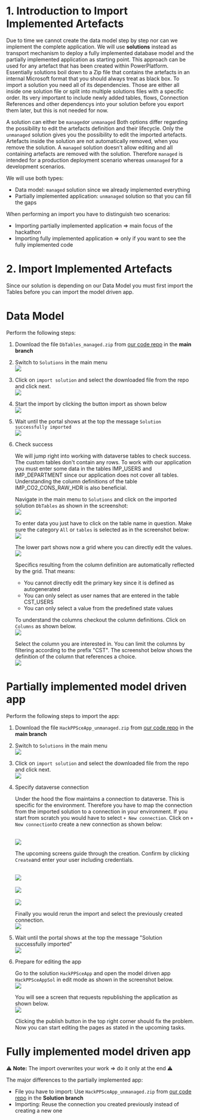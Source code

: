 # 1. Introduction to Import Implemented Artefacts

Due to time we cannot create the data model step by step nor can we implement the complete application. We will use **solutions** instead as transport mechanism to deploy a fully implemented database model and the partially implemented application as starting point. This approach can be used for any artefact that has been created within PowerPlatform. Essentially solutions boil down to a Zip file that contains the artefacts in an internal Microsoft format that you should always treat as black box. To import a solution you need all of its dependencies. Those are either all inside one solution file or split into multiple solutions files with a specific order. Its very important to include newly added tables, flows, Connection References and other dependencys into your solution before you export them later, but this is not needed for now.

A solution can either be `managed`or `unmanaged` Both options differ regarding the possibility to edit the artefacts definition and their lifecycle. Only the `unmanaged` solution gives you the possibility to edit the imported artefacts. Artefacts inside the solution are not automatically removed, when you remove the solution. A `managed` solution doesn't allow editing and all containing artefacts are removed with the solution. Therefore `managed` is intended for a production deployment scenario whereas `unmanaged` for a development scenarios.

We will use both types:
* Data model: `managed` solution since we already implemented everything
* Partially implemented application: `unmanaged` solution so that you can fill the gaps

When performing an import you have to distinguish two scenarios:
* Importing partially implemented application => main focus of the hackathon
* Importing fully implemented application => only if you want to see the fully implemented code

# 2. Import Implemented Artefacts

Since our solution is depending on our Data Model you must first import the Tables before you can import the model driven app.

# Data Model

Perform the following steps:
1. Download the file `DbTables_managed.zip` from [our code repo](https://github.com/DevOps-Gilde/Hackathon_PP_ModelDrivenApp_CstPages_Code) in the **main branch**

2. Switch to `Solutions` in the main menu
<br><img src="./images/imp_sol_step_start.png" /><br>

3. Click on `import solution` and select the downloaded file from the repo and click next.
<br><img src="./images/imp_sol_step_imp_sol.png" /><br>

4. Start the import by clicking the button import as shown below
<br><img src="./images/imp_sol_step_conf_imp.png" /><br>

5. Wait until the portal shows at the top the message `Solution successfully imported`
<br><img src="./images/imp_sol_step_succ.png" /><br>

6. Check success

   We will jump right into working with dataverse tables to check success. The custom tables don't contain any rows. To work with our application you must enter some data in the tables IMP_USERS and IMP_DEPARTMENT since our application does not cover all tables. Understanding the column definitions of the table IMP_CO2_CONS_RAW_HDR is also beneficial.

   Navigate in the main menu to `Solutions` and click on the imported solution `DbTables` as shown in the screenshot:
   <br><img src="./images/work_tables_open_solution_tables.png" /><br>

   To enter data you just have to click on the table name in question. Make sure the category `All` or `tables` is selected as in the screenshot below:
   <br><img src="./images/work_tables_open_table.png" /><br>

    The lower part shows now a grid where you can directly edit the values.
    <br><img src="./images/work_tables_edit_data.png" /><br>

    Specifics resulting from the column definition are automatically reflected by the grid. That means:
    * You cannot directly edit the primary key since it is defined as autogenerated
    * You can only select as user names that are entered in the table CST_USERS
    * You can only select a value from the predefined state values

    To understand the columns checkout the column definitions. Click on `Columns` as shown below.
    <br><img src="./images/work_tables_cols_ovr.png" /><br>

    Select the column you are interested in. You can limit the columns by filtering according to the prefix "CST". The screenshot below shows the definition of the column that references a choice.
    <br><img src="./images/work_tables_cols_check_def.png" /><br>

# Partially implemented model driven app

Perform the following steps to import the app:
1. Download the file `HackPPSceApp_unmanaged.zip` from [our code repo](https://github.com/DevOps-Gilde/Hackathon_PP_ModelDrivenApp_CstPages_Code) in the **main branch**

2. Switch to `Solutions` in the main menu
<br><img src="./images/imp_sol_step_start.png" /><br>

3. Click on `import solution` and select the downloaded file from the repo and click next.
<br><img src="./images/imp_sol_step_imp_sol.png" /><br>

4. Specify dataverse connection

   Under the hood the flow maintains a connection to dataverse. This is specific for the environment. Therefore you have to map the connection from the imported solution to a connection in your environment. If you start from scratch you would have to select `+ New connection`. Click on `+ New connection`to create a new connection as shown below:

   <br><img src="./images/imp_sol_step_conn_none.png" /><br>

   The upcoming screens guide through the creation. Confirm by clicking `Create`and enter your user including credentials. 

   <br><img src="./images/imp_sol_step_conn_new_cre.png" /><br>
   <br><img src="./images/imp_sol_step_conn_new_signin.png" /><br>
   <br><img src="./images/imp_sol_step_conn_new_result.png" /><br>

   Finally you would rerun the import and select the previously created connection.
   <br><img src="./images/imp_sol_step_conn_existing.png" /><br>

5. Wait until the portal shows at the top the message "Solution successfully imported"
<br><img src="./images/imp_sol_step_succ.png" /><br>

6. Prepare for editing the app

   Go to the solution `HackPPSceApp` and open the model driven app `HackPPSceAppSol` in edit mode as shown in the screenshot below.
   <br><img src="./images/imp_sol_app_open_edit.png" /><br>
   
   You will see a screen that requests republishing the application as shown below.
  <br><img src="./images/imp_sol_app_error.png" /><br>
  
   Clicking the publish button in the top right corner should fix the problem. Now you can start editing the pages as stated in the upcoming tasks.

# Fully implemented model driven app

:warning: **Note:** The import overwrites your work => do it only at the end :warning:

The major differences to the partially implemented app:
* File you have to import: Use `HackPPSceApp_unmanaged.zip` from [our code repo](https://github.com/DevOps-Gilde/Hackathon_PP_ModelDrivenApp_CstPages_Code) in the **Solution branch**
* Importing: Reuse the connection you created previously instead of creating a new one
